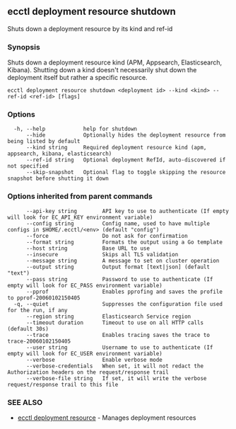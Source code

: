## ecctl deployment resource shutdown

Shuts down a deployment resource by its kind and ref-id

### Synopsis

Shuts down a deployment resource kind (APM, Appsearch, Elasticsearch, Kibana). Shutting down a
kind doesn't necessarily shut down the deployment itself but rather a specific  resource.

```
ecctl deployment resource shutdown <deployment id> --kind <kind> --ref-id <ref-id> [flags]
```

### Options

```
  -h, --help            help for shutdown
      --hide            Optionally hides the deployment resource from being listed by default
      --kind string     Required deployment resource kind (apm, appsearch, kibana, elasticsearch)
      --ref-id string   Optional deployment RefId, auto-discovered if not specified
      --skip-snapshot   Optional flag to toggle skipping the resource snapshot before shutting it down
```

### Options inherited from parent commands

```
      --api-key string        API key to use to authenticate (If empty will look for EC_API_KEY environment variable)
      --config string         Config name, used to have multiple configs in $HOME/.ecctl/<env> (default "config")
      --force                 Do not ask for confirmation
      --format string         Formats the output using a Go template
      --host string           Base URL to use
      --insecure              Skips all TLS validation
      --message string        A message to set on cluster operation
      --output string         Output format [text|json] (default "text")
      --pass string           Password to use to authenticate (If empty will look for EC_PASS environment variable)
      --pprof                 Enables pprofing and saves the profile to pprof-20060102150405
  -q, --quiet                 Suppresses the configuration file used for the run, if any
      --region string         Elasticsearch Service region
      --timeout duration      Timeout to use on all HTTP calls (default 30s)
      --trace                 Enables tracing saves the trace to trace-20060102150405
      --user string           Username to use to authenticate (If empty will look for EC_USER environment variable)
      --verbose               Enable verbose mode
      --verbose-credentials   When set, it will not redact the Authorization headers on the request/response trail
      --verbose-file string   If set, it will write the verbose request/response trail to this file
```

### SEE ALSO

* [ecctl deployment resource](ecctl_deployment_resource.md)	 - Manages deployment resources


